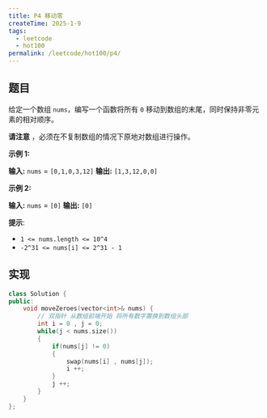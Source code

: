 ```yaml
---
title: P4 移动零
createTime: 2025-1-9
tags:
  - leetcode
  - hot100
permalink: /leetcode/hot100/p4/
---
```


## 题目

给定一个数组 `nums`，编写一个函数将所有 `0` 移动到数组的末尾，同时保持非零元素的相对顺序。

**请注意** ，必须在不复制数组的情况下原地对数组进行操作。

**示例 1:**

**输入:** `nums` = `[0,1,0,3,12]`
**输出:** `[1,3,12,0,0]`

**示例 2:**

**输入:** `nums` = `[0]`
**输出:** `[0]`

**提示**:

- `1 <= nums.length <= 10^4`
- `-2^31 <= nums[i] <= 2^31 - 1`

## 实现

```cpp
class Solution {
public:
    void moveZeroes(vector<int>& nums) {
        // 双指针 从数组前端开始 将所有数字置换到数组头部
        int i = 0 , j = 0;
        while(j < nums.size())
        {
            if(nums[j] != 0)
            {
                swap(nums[i] , nums[j]);
                i ++;
            }
            j ++;
        }
    }
};
```